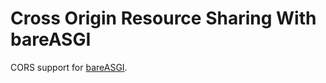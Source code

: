 # Cross Origin Resource Sharing With bareASGI

CORS support for [bareASGI](https://bareasgi.readthedocs.io/en/latest).

